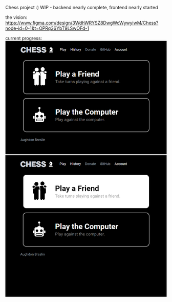 Chess project :)
WIP - backend nearly complete, frontend nearly started

the vision: https://www.figma.com/design/3WdhWRYSZ8DwgWcWywyiwM/Chess?node-id=0-1&t=OPRq36YbT9LSwOFd-1

current progress:
![alt text](notes/images/home_screen.png)
![alt text](notes/images/home_screen_hover.png)